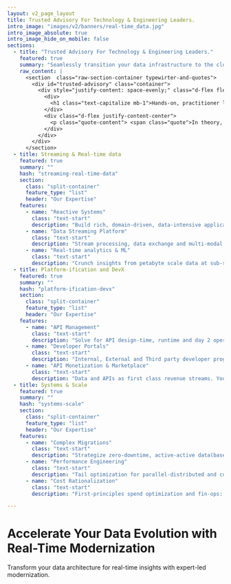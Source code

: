 ```yaml
---
layout: v2_page_layout
title: Trusted Advisory For Technology & Engineering Leaders.
intro_image: "images/v2/banners/real-time_data.jpg"
intro_image_absolute: true
intro_image_hide_on_mobile: false
sections:
  - title: "Trusted Advisory For Technology & Engineering Leaders."
    featured: true
    summary: "Seamlessly transition your data infrastructure to the cloud for enhanced scalability and agility."
    raw_content: |
      <section  class="raw-section-container typewirter-and-quotes">
        <div id="trusted-advisory" class="container">
          <div style="justify-content: space-evenly;" class="d-flex flex-column h-100 ">
            <div>
              <h1 class="text-capitalize mb-1">Hands-on, practitioner led consulting.</h1>
            </div>
            <div class="d-flex justify-content-center">
              <p class="quote-content"> <span class="quote">In theory, there is no difference between theory and practice. In practice, there is.</span>  – Yogi Berra</p>
            </div>
          </div>  
        </div>
      </section>
  - title: Streaming & Real-time data
    featured: true
    summary: ""
    hash: "streaming-real-time-data"
    section:
      class: "split-container"
      feature_type: "list"
      header: "Our Expertise"
    features:
      - name: "Reactive Systems"
        class: "text-start"
        description: "Build rich, domain-driven, data-intensive applications for scale and resilience."
      - name: "Data Streaming Platform"
        class: "text-start"
        description: "Stream processing, data exchange and multi-modal data products, with a central nervous system metaphor."
      - name: "Real-time analytics & ML"
        class: "text-start"
        description: "Crunch insights from petabyte scale data at sub-second latencies."
  - title: Platform-ification and DevX
    featured: true
    summary: ""
    hash: "platform-ification-devx"
    section:
      class: "split-container"
      feature_type: "list"
      header: "Our Expertise"
    features:
      - name: "API Management"
        class: "text-start"
        description: "Solve for API design-time, runtime and day 2 operations at enterprise scale."
      - name: "Developer Portals"
        class: "text-start"
        description: "Internal, External and Third party developer programs"
      - name: "API Monetization & Marketplace"
        class: "text-start"
        description: "Data and APIs as first class revenue streams. Your company as a service."
  - title: Systems & Scale
    featured: true
    summary: ""
    hash: "systems-scale"
    section:
      class: "split-container"
      feature_type: "list"
      header: "Our Expertise"
    features:
      - name: "Complex Migrations"
        class: "text-start"
        description: "Strategize zero-downtime, active-active data(base) and application migrations."
      - name: "Performance Engineering"
        class: "text-start"
        description: "Tail optimization for parallel-distributed and concurrent user facing systems"
      - name: "Cost Rationalization"
        class: "text-start"
        description: "First-principles spend optimization and fin-ops: For cloud, on-prem and PaaS."

---
```


# Accelerate Your Data Evolution with Real-Time Modernization

Transform your data architecture for real-time insights with expert-led modernization.
